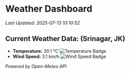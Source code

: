 
# Weather Dashboard

_Last Updated: 2025-07-13 10:10:52_

## Current Weather Data: (Srinagar, JK)
- **Temperature:** 30.1 °C ![Temperature Badge](https://img.shields.io/badge/Temperature-High%20Temp-orange)
- **Wind Speed:** 3.1 km/h ![Wind Speed Badge](https://img.shields.io/badge/Wind%20Speed-Light%20Wind-blue)

*Powered by Open-Meteo API*
